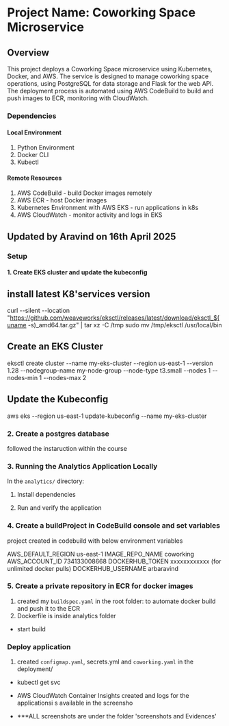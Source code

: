 # Project Name: Coworking Space Microservice

## Overview

This project deploys a Coworking Space microservice using Kubernetes, Docker, and AWS. The service is designed to manage coworking space operations, using PostgreSQL for data storage and Flask for the web API. The deployment process is automated using AWS CodeBuild to build and push images to ECR, monitoring with CloudWatch.

### Dependencies
#### Local Environment
1. Python Environment 
2. Docker CLI 
3. Kubectl


#### Remote Resources
1. AWS CodeBuild - build Docker images remotely
2. AWS ECR - host Docker images
3. Kubernetes Environment with AWS EKS - run applications in k8s
4. AWS CloudWatch - monitor activity and logs in EKS


Updated by Aravind on 16th April 2025
---------------------------------


### Setup
#### 1. Create EKS cluster and update the kubeconfig

install latest K8'services version
----------------------------------
curl --silent --location "https://github.com/weaveworks/eksctl/releases/latest/download/eksctl_$(uname -s)_amd64.tar.gz" | tar xz -C /tmp
sudo mv /tmp/eksctl /usr/local/bin

Create an EKS Cluster
-----------------------
eksctl create cluster --name my-eks-cluster --region us-east-1 --version 1.28 --nodegroup-name my-node-group --node-type t3.small --nodes 1 --nodes-min 1 --nodes-max 2

Update the Kubeconfig
-----------------------
aws eks --region us-east-1 update-kubeconfig --name my-eks-cluster

### 2. Create a postgres database
followed the instaruction within the course

### 3. Running the Analytics Application Locally
In the `analytics/` directory:

1. Install dependencies

2. Run and verify the application 

### 4. Create a buildProject in CodeBuild console and set variables

project created in codebuild with below environment variables

AWS_DEFAULT_REGION 		us-east-1
IMAGE_REPO_NAME 		coworking
AWS_ACCOUNT_ID 			734133008668
DOCKERHUB_TOKEN			xxxxxxxxxxxx  (for unlimited docker pulls)
DOCKERHUB_USERNAME		arbaravind

### 5. Create a private repository in ECR for docker images

1. created my `buildspec.yaml` in the root folder: to automate docker build and push it to the ECR
2. Dockerfile is inside analytics folder

- start build

### Deploy application

1. created `configmap.yaml`, secrets.yml and `coworking.yaml` in the deployment/

- kubectl get svc

- AWS CloudWatch Container Insights created and logs for the applicationsi s available in the screensho

- ***ALL screenshots are under the folder 'screenshots and Evidences'


